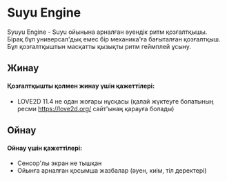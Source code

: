 # Suyu Engine
Syuyu Engine - Suyu ойынына арналған әуендік ритм қозғалтқышы. Бірақ бұл универсал'дық емес бір механика'ға бағыталған қозғалтқыш.
Бұл қозғалтқыштын масқатты қызықты ритм геймплей ұсыну.

## Жинау
#### Қозғалтқышты қолмен жинау үшін қажеттілері:
- LOVE2D 11.4 не одан жоғары нұсқасы (қалай жүктеуге болатының ресми https://love2d.org/ сайт'ынаң қарауға болады)

## Ойнау
#### Ойнау үшін қажеттілері:
- Сенсор'лы экран не тышқан
- Ойынға арналған қосымша жазбалар (әуен, киім, тіл деректері)

